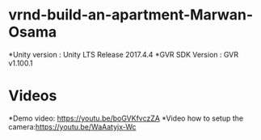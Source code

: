 # vrnd-build-an-apartment-Marwan-Osama
*Unity version : Unity LTS Release 2017.4.4
*GVR SDK Version : GVR v1.100.1
# Videos
*Demo video: https://youtu.be/boGVKfvczZA
*Video how to setup the camera:https://youtu.be/WaAatyjx-Wc
